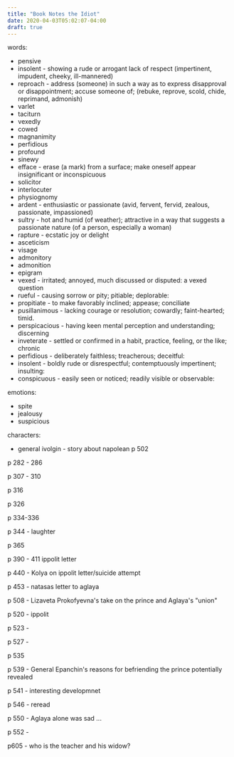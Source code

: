 ```yaml
---
title: "Book Notes the Idiot"
date: 2020-04-03T05:02:07-04:00
draft: true
---
```




words:
* pensive
* insolent - showing a rude or arrogant lack of respect (impertinent, impudent, cheeky, ill-mannered)
* reproach - address (someone) in such a way as to express disapproval or disappointment; accuse someone of; (rebuke, reprove, scold, chide, reprimand, admonish)
* varlet
* taciturn
* vexedly
* cowed
* magnanimity
* perfidious
* profound
* sinewy
* efface - erase (a mark) from a surface; make oneself appear insignificant or inconspicuous
* solicitor
* interlocuter
* physiognomy
* ardent - enthusiastic or passionate (avid, fervent, fervid, zealous, passionate, impassioned)
* sultry - hot and humid (of weather); attractive in a way that suggests a passionate nature (of a person, especially a woman)
* rapture - ecstatic joy or delight
* asceticism
* visage
* admonitory
* admonition
* epigram
* vexed - irritated; annoyed, much discussed or disputed: a vexed question
* rueful - causing sorrow or pity; pitiable; deplorable:
* propitiate - to make favorably inclined; appease; conciliate
* pusillanimous - lacking courage or resolution; cowardly; faint-hearted; timid.
* perspicacious - having keen mental perception and understanding; discerning
* inveterate - settled or confirmed in a habit, practice, feeling, or the like; chronic
* perfidious - deliberately faithless; treacherous; deceitful:
* insolent - boldly rude or disrespectful; contemptuously impertinent; insulting:
* conspicuous - easily seen or noticed; readily visible or observable:



emotions:
* spite
* jealousy
* suspicious


characters:
* general ivolgin - story about napolean p 502


p 282 - 286

p 307 - 310

p 316

p 326

p 334-336

p 344 - laughter

p 365

p 390 - 411 ippolit letter

p 440 - Kolya on ippolit letter/suicide attempt

p 453 - natasas letter to aglaya

p 508 - Lizaveta Prokofyevna's take on the prince and Aglaya's "union"

p 520 - ippolit

p 523 -

p 527 -

p 535

p 539 - General Epanchin's reasons for befriending the prince potentially revealed

p 541 - interesting developmnet

p 546 - reread

p 550 - Aglaya alone was sad ...

p 552 -

p605 - who is the teacher and his widow?

